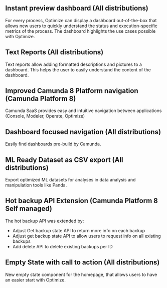 ## Instant preview dashboard (All distributions)

For every process, Optimize can display a dashboard out-of-the-box that allows new users to quickly understand the status and execution-specific metrics of the process. The dashboard highlights the use cases possible with Optimize.

## Text Reports (All distributions)

Text reports allow adding formatted descriptions and pictures to a dashboard. This helps the user to easily understand the content of the dashboard.

## Improved Camunda 8 Platform navigation (Camunda Platform 8)

Camunda SaaS provides easy and intuitive navigation between applications (Console, Modeler, Operate, Optimize)

## Dashboard focused navigation (All distributions)

Easily find dashboards pre-build by Camunda.

## ML Ready Dataset as CSV export (All distributions)

Export optimized ML datasets for analyses in data analysis and manipulation tools like Panda.

## Hot backup API Extension (Camunda Platform 8 Self managed)

The hot backup API was extended by:

- Adjust Get backup state API to return more info on each backup
- Adjust get backup state API to allow users to request info on all existing backups
- Add delete API to delete existing backups per ID

## Empty State with call to action (All distributions)

New empty state component for the homepage, that allows users to have an easier start with Optimize.
